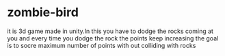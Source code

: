 # zombie-bird
it is 3d game made in unity.In this you have to dodge  the rocks coming at you and every time you dodge the rock the points keep increasing the goal is to socre maximum number of points with out colliding with rocks 
